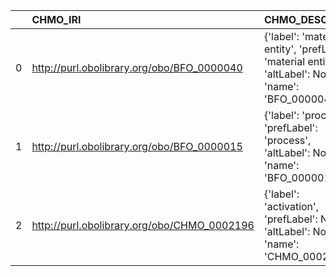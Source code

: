 |    | CHMO_IRI                                    | CHMO_DESC                                                                                             | SBO_IRI                              | SBO_DESC                     | SBO_DEF   |
|---:|:--------------------------------------------|:------------------------------------------------------------------------------------------------------|:-------------------------------------|:-----------------------------|:----------|
|  0 | http://purl.obolibrary.org/obo/BFO_0000040  | {'label': 'material entity', 'prefLabel': 'material entity', 'altLabel': None, 'name': 'BFO_0000040'} | http://biomodels.net/SBO/SBO_0000240 | {'label': 'material entity'} | []        |
|  1 | http://purl.obolibrary.org/obo/BFO_0000015  | {'label': 'process', 'prefLabel': 'process', 'altLabel': None, 'name': 'BFO_0000015'}                 | http://biomodels.net/SBO/SBO_0000375 | {'label': 'process'}         | []        |
|  2 | http://purl.obolibrary.org/obo/CHMO_0002196 | {'label': 'activation', 'prefLabel': None, 'altLabel': None, 'name': 'CHMO_0002196'}                  | http://biomodels.net/SBO/SBO_0000656 | {'label': 'activation'}      | []        |